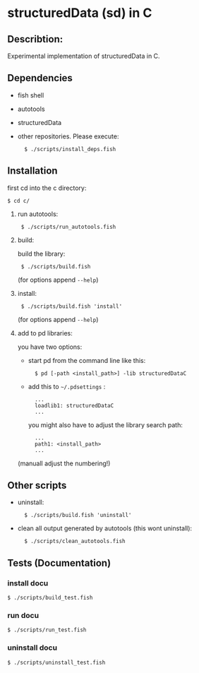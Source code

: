 # structuredData (sd) in C

## Describtion:

Experimental implementation of structuredData in C. 

## Dependencies

- fish shell
- autotools
- structuredData
- other repositories. Please execute:

		$ ./scripts/install_deps.fish

## Installation

first cd into the c directory:

	$ cd c/

1. run autotools:

		$ ./scripts/run_autotools.fish

2. build:

	build the library:

		$ ./scripts/build.fish

	(for options append `--help`)

3. install:

		$ ./scripts/build.fish 'install'

	(for options append `--help`)

4. add to pd libraries:

	you have two options:

	- start pd from the command line like this:

			$ pd [-path <install_path>] -lib structuredDataC

	- add this to `~/.pdsettings` :

			...
			loadlib1: structuredDataC
			...

		you might also have to adjust the library search path:

			...
			path1: <install_path>
			...

	(manuall adjust the numbering!)

## Other scripts

- uninstall:

		$ ./scripts/build.fish 'uninstall'

- clean all output generated by autotools (this wont uninstall):

		$ ./scripts/clean_autotools.fish

## Tests (Documentation)

### install docu

	$ ./scripts/build_test.fish

### run docu

	$ ./scripts/run_test.fish

### uninstall docu

	$ ./scripts/uninstall_test.fish
